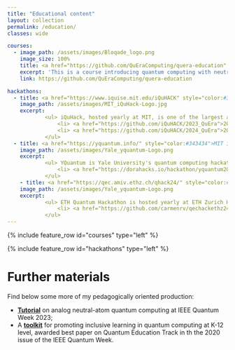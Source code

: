 ```yaml
---
title: "Educational content"
layout: collection
permalink: /education/
classes: wide

courses:
  - image_path: /assets/images/Bloqade_logo.png
    image_size: 100%
    title: <a href="https://github.com/QuEraComputing/quera-education" style="color:#343434">Quantum Computing with Neutral Atoms</a><a href="https://github.com/QuEraComputing/quera-education" style="color:#000000"><i class="fa-solid fa-link"></i></a>
    excerpt: 'This is a course introducing quantum computing with neutral atoms. Rather than focusing on the basics of quantum computing, a subject well covered in many places, this material targets expert-level thinking for programming many-body quantum systems. Practice and operation is done via the *Bloqade* platform, with materials covering both the [**Julia**](https://queracomputing.github.io/Bloqade.jl/stable/) and [**Python**](https://bloqade.quera.com/latest/) (in development) versions of the package. An interactive self-study course, with quizzes, can be accessed at [**QuEra's qBook**](https://qbook.quera.com/) platform. The content is hosted on GitHub and was developed under my direction by me and colleagues from QuEra Computing. 
    link: https://github.com/QuEraComputing/quera-education

hackathons:
  - title: <a href="https://www.iquise.mit.edu/iQuHACK" style="color:#343434">MIT iQuHack</a><a href="https://www.iquise.mit.edu/iQuHACK" style="color:#000000"><i class="fa-solid fa-link"></i></a>
    image_path: /assets/images/MIT_iQuHack-Logo.jpg
    excerpt: 
            <ul> iQuHack, hosted yearly at MIT, is one of the largest and most successful quantum computing hackathon events in the world. Find here repos with challenge problems I have curated and mentored for various issues of this event,
                <li> <a href="https://github.com/iQuHACK/2023_QuEra">2023</a> </li>
                <li> <a href="https://github.com/iQuHACK/2024_QuEra">2024 </a> </li>
            </ul>
  - title: <a href="https://yquantum.info/" style="color:#343434">MIT iQuHack</a><a href="https://yquantum.info/" style="color:#000000"><i class="fa-solid fa-link"></i></a>
    image_path: /assets/images/Yale_yquantum-Logo.png
    excerpt: 
            <ul> YQuantum is Yale University's quantum computing hackaton, and debutted in 2024. Find here repos with challenge problems I have curated and mentored for various issues of this event,
                <li> <a href="https://dorahacks.io/hackathon/yquantum2024/quera-challenge-track">2023</a> </li>
            </ul>
    - title: <a href="https://qec.amiv.ethz.ch/qhack24/" style="color:#343434">MIT iQuHack</a><a href="https://qec.amiv.ethz.ch/qhack24/" style="color:#000000"><i class="fa-solid fa-link"></i></a>
    image_path: /assets/images/Yale_yquantum-Logo.png
    excerpt: 
            <ul> ETH Quantum Hackathon is hosted yearly at ETH Zurich Hoggenberg's campus. In this event I usually collaborate with quantum computing end-user companies, such as Moody's analytics, for challenge curation and mentoring. Find below some materials of past events
                <li> <a href="https://github.com/carmenrv/qechackethz24/">2023</a> </li>
            </ul>          
---
```


{% include feature_row id="courses" type="left" %}

{% include feature_row id="hackathons" type="left" %}

# Further materials

Find below some more of my pedagogically oriented production:
* [**Tutorial**](https://github.com/QuEraComputing/quera-education/tree/main/IEEE_2023) on analog neutral-atom quantum computing at IEEE Quantum Week 2023;
* A [**toolkit**](https://ieeexplore.ieee.org/abstract/document/9259951) for promoting inclusive learning in quantum computing at K-12 level, awarded best paper on Quantum Education Track in th the 2020 issue of the IEEE Quantum Week.
